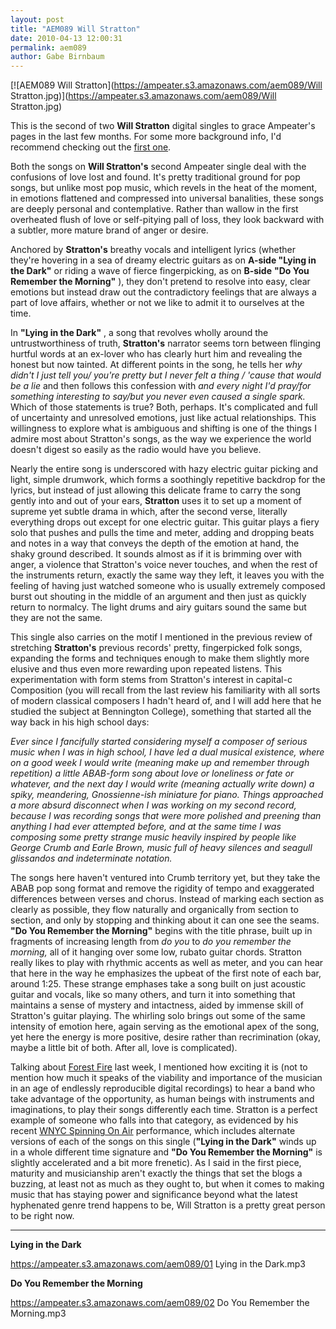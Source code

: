 ```yaml
---
layout: post
title: "AEM089 Will Stratton"
date: 2010-04-13 12:00:31
permalink: aem089
author: Gabe Birnbaum
---
```

[![AEM089 Will Stratton](https://ampeater.s3.amazonaws.com/aem089/Will Stratton.jpg)](https://ampeater.s3.amazonaws.com/aem089/Will Stratton.jpg)

This is the second of two **Will Stratton** digital singles to grace Ampeater's pages in the last few months. For some more background info, I'd recommend checking out the [first one](http://www.ampeatermusic.com/aem070).

Both the songs on **Will Stratton's** second Ampeater single deal with the confusions of love lost and found. It's pretty traditional ground for pop songs, but unlike most pop music, which revels in the heat of the moment, in emotions flattened and compressed into universal banalities, these songs are deeply personal and contemplative. Rather than wallow in the first overheated flush of love or self-pitying pall of loss, they look backward with a subtler, more mature brand of anger or desire.

<!-- more -->

Anchored by **Stratton's** breathy vocals and intelligent lyrics (whether they're hovering in a sea of dreamy electric guitars as on **A-side "Lying in the Dark"** or riding a wave of fierce fingerpicking, as on **B-side** **"Do You Remember the Morning"** ), they don't pretend to resolve into easy, clear emotions but instead draw out the contradictory feelings that are always a part of love affairs, whether or not we like to admit it to ourselves at the time.

In **"Lying in the Dark"** , a song that revolves wholly around the untrustworthiness of truth, **Stratton's** narrator seems torn between flinging hurtful words at an ex-lover who has clearly hurt him and revealing the honest but now tainted. At different points in the song, he tells her _why didn't I just tell you/ you're pretty but I never felt a thing / 'cause that would be a lie_ and then follows this confession with _and every night I'd pray/for something interesting to say/but you never even caused a single spark._ Which of those statements is true? Both, perhaps. It's complicated and full of uncertainty and unresolved emotions, just like actual relationships. This willingness to explore what is ambiguous and shifting is one of the things I admire most about Stratton's songs, as the way we experience the world doesn't digest so easily as the radio would have you believe.

Nearly the entire song is underscored with hazy electric guitar picking and light, simple drumwork, which forms a soothingly repetitive backdrop for the lyrics, but instead of just allowing this delicate frame to carry the song gently into and out of your ears, **Stratton** uses it to set up a moment of supreme yet subtle drama in which, after the second verse, literally everything drops out except for one electric guitar. This guitar plays a fiery solo that pushes and pulls the time and meter, adding and dropping beats and notes in a way that conveys the depth of the emotion at hand, the shaky ground described. It sounds almost as if it is brimming over with anger, a violence that Stratton's voice never touches, and when the rest of the instruments return, exactly the same way they left, it leaves you with the feeling of having just watched someone who is usually extremely composed burst out shouting in the middle of an argument and then just as quickly return to normalcy. The light drums and airy guitars sound the same but they are not the same.

This single also carries on the motif I mentioned in the previous review of stretching **Stratton's** previous records' pretty, fingerpicked folk songs, expanding the forms and techniques enough to make them slightly more elusive and thus even more rewarding upon repeated listens. This experimentation with form stems from Stratton's interest in capital-c Composition (you will recall from the last review his familiarity with all sorts of modern classical composers I hadn't heard of, and I will add here that he studied the subject at Bennington College), something that started all the way back in his high school days:

_Ever since I fancifully started considering myself a composer of serious music when I was in high school, I have led a dual musical existence, where on a good week I would write (meaning make up and remember through repetition) a little ABAB-form song about love or loneliness or fate or whatever, and the next day I would write (meaning actually write down) a spiky, meandering, Gnossienne-ish miniature for piano. Things approached a more absurd disconnect when I was working on my second record, because I was recording songs that were more polished and preening than anything I had ever attempted before, and at the same time I was composing some pretty strange music heavily inspired by people like George Crumb and Earle Brown, music full of heavy silences and seagull glissandos and indeterminate notation._

The songs here haven't ventured into Crumb territory yet, but they take the ABAB pop song format and remove the rigidity of tempo and exaggerated differences between verses and chorus. Instead of marking each section as clearly as possible, they flow naturally and organically from section to section, and only by stopping and thinking about it can one see the seams. **"Do You Remember the Morning"** begins with the title phrase, built up in fragments of increasing length from _do you_ to _do you remember the morning,_ all of it hanging over some low, rubato guitar chords. Stratton really likes to play with rhythmic accents as well as meter, and you can hear that here in the way he emphasizes the upbeat of the first note of each bar, around 1:25. These strange emphases take a song built on just acoustic guitar and vocals, like so many others, and turn it into something that maintains a sense of mystery and intactness, aided by immense skill of Stratton's guitar playing. The whirling solo brings out some of the same intensity of emotion here, again serving as the emotional apex of the song, yet here the energy is more positive, desire rather than recrimination (okay, maybe a little bit of both. After all, love is complicated).

Talking about [Forest Fire](http://www.ampeatermusic.com/aem084) last week, I mentioned how exciting it is (not to mention how much it speaks of the viability and importance of the musician in an age of endlessly reproducible digital recordings) to hear a band who take advantage of the opportunity, as human beings with instruments and imaginations, to play their songs differently each time. Stratton is a perfect example of someone who falls into that category, as evidenced by his recent [WNYC Spinning On Air](http://www.wnyc.org/shows/spinning/episodes/2010/03/14) performance, which includes alternate versions of each of the songs on this single (**"Lying in the Dark"** winds up in a whole different time signature and **"Do You Remember the Morning"** is slightly accelerated and a bit more frenetic). As I said in the first piece, maturity and musicianship aren't exactly the things that set the blogs a buzzing, at least not as much as they ought to, but when it comes to making music that has staying power and significance beyond what the latest hyphenated genre trend happens to be, Will Stratton is a pretty great person to be right now.

---

**Lying in the Dark**

https://ampeater.s3.amazonaws.com/aem089/01 Lying in the Dark.mp3

**Do You Remember the Morning**

https://ampeater.s3.amazonaws.com/aem089/02 Do You Remember the Morning.mp3

